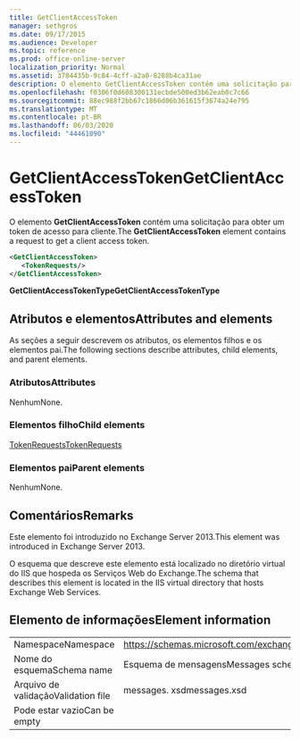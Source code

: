 ```yaml
---
title: GetClientAccessToken
manager: sethgros
ms.date: 09/17/2015
ms.audience: Developer
ms.topic: reference
ms.prod: office-online-server
localization_priority: Normal
ms.assetid: 3704435b-9c84-4cff-a2a0-8288b4ca31ae
description: O elemento GetClientAccessToken contém uma solicitação para obter um token de acesso para cliente.
ms.openlocfilehash: f0306f0d608300131ecbde500ed3b62eab0c7c66
ms.sourcegitcommit: 88ec988f2bb67c1866d06b361615f3674a24e795
ms.translationtype: MT
ms.contentlocale: pt-BR
ms.lasthandoff: 06/03/2020
ms.locfileid: "44461090"
---
```

# <a name="getclientaccesstoken"></a><span data-ttu-id="1764c-103">GetClientAccessToken</span><span class="sxs-lookup"><span data-stu-id="1764c-103">GetClientAccessToken</span></span>

<span data-ttu-id="1764c-104">O elemento **GetClientAccessToken** contém uma solicitação para obter um token de acesso para cliente.</span><span class="sxs-lookup"><span data-stu-id="1764c-104">The **GetClientAccessToken** element contains a request to get a client access token.</span></span> 
  
```XML
<GetClientAccessToken>
   <TokenRequests/>
</GetClientAccessToken>
```

 <span data-ttu-id="1764c-105">**GetClientAccessTokenType**</span><span class="sxs-lookup"><span data-stu-id="1764c-105">**GetClientAccessTokenType**</span></span>
## <a name="attributes-and-elements"></a><span data-ttu-id="1764c-106">Atributos e elementos</span><span class="sxs-lookup"><span data-stu-id="1764c-106">Attributes and elements</span></span>

<span data-ttu-id="1764c-107">As seções a seguir descrevem os atributos, os elementos filhos e os elementos pai.</span><span class="sxs-lookup"><span data-stu-id="1764c-107">The following sections describe attributes, child elements, and parent elements.</span></span>
  
### <a name="attributes"></a><span data-ttu-id="1764c-108">Atributos</span><span class="sxs-lookup"><span data-stu-id="1764c-108">Attributes</span></span>

<span data-ttu-id="1764c-109">Nenhum</span><span class="sxs-lookup"><span data-stu-id="1764c-109">None.</span></span>
  
### <a name="child-elements"></a><span data-ttu-id="1764c-110">Elementos filho</span><span class="sxs-lookup"><span data-stu-id="1764c-110">Child elements</span></span>

[<span data-ttu-id="1764c-111">TokenRequests</span><span class="sxs-lookup"><span data-stu-id="1764c-111">TokenRequests</span></span>](tokenrequests.md)
  
### <a name="parent-elements"></a><span data-ttu-id="1764c-112">Elementos pai</span><span class="sxs-lookup"><span data-stu-id="1764c-112">Parent elements</span></span>

<span data-ttu-id="1764c-113">Nenhum</span><span class="sxs-lookup"><span data-stu-id="1764c-113">None.</span></span>
  
## <a name="remarks"></a><span data-ttu-id="1764c-114">Comentários</span><span class="sxs-lookup"><span data-stu-id="1764c-114">Remarks</span></span>

<span data-ttu-id="1764c-115">Este elemento foi introduzido no Exchange Server 2013.</span><span class="sxs-lookup"><span data-stu-id="1764c-115">This element was introduced in Exchange Server 2013.</span></span>
  
<span data-ttu-id="1764c-116">O esquema que descreve este elemento está localizado no diretório virtual do IIS que hospeda os Serviços Web do Exchange.</span><span class="sxs-lookup"><span data-stu-id="1764c-116">The schema that describes this element is located in the IIS virtual directory that hosts Exchange Web Services.</span></span>
  
## <a name="element-information"></a><span data-ttu-id="1764c-117">Elemento de informações</span><span class="sxs-lookup"><span data-stu-id="1764c-117">Element information</span></span>

|||
|:-----|:-----|
|<span data-ttu-id="1764c-118">Namespace</span><span class="sxs-lookup"><span data-stu-id="1764c-118">Namespace</span></span>  <br/> |https://schemas.microsoft.com/exchange/services/2006/messages  <br/> |
|<span data-ttu-id="1764c-119">Nome do esquema</span><span class="sxs-lookup"><span data-stu-id="1764c-119">Schema name</span></span>  <br/> |<span data-ttu-id="1764c-120">Esquema de mensagens</span><span class="sxs-lookup"><span data-stu-id="1764c-120">Messages schema</span></span>  <br/> |
|<span data-ttu-id="1764c-121">Arquivo de validação</span><span class="sxs-lookup"><span data-stu-id="1764c-121">Validation file</span></span>  <br/> |<span data-ttu-id="1764c-122">messages. xsd</span><span class="sxs-lookup"><span data-stu-id="1764c-122">messages.xsd</span></span>  <br/> |
|<span data-ttu-id="1764c-123">Pode estar vazio</span><span class="sxs-lookup"><span data-stu-id="1764c-123">Can be empty</span></span>  <br/> ||
   

